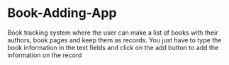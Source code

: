 # Book-Adding-App
Book tracking system where the user can make a list of books with their authors, book pages and keep them as records. You just have to type the book information in the text fields and click on the add button to add the information on the record
